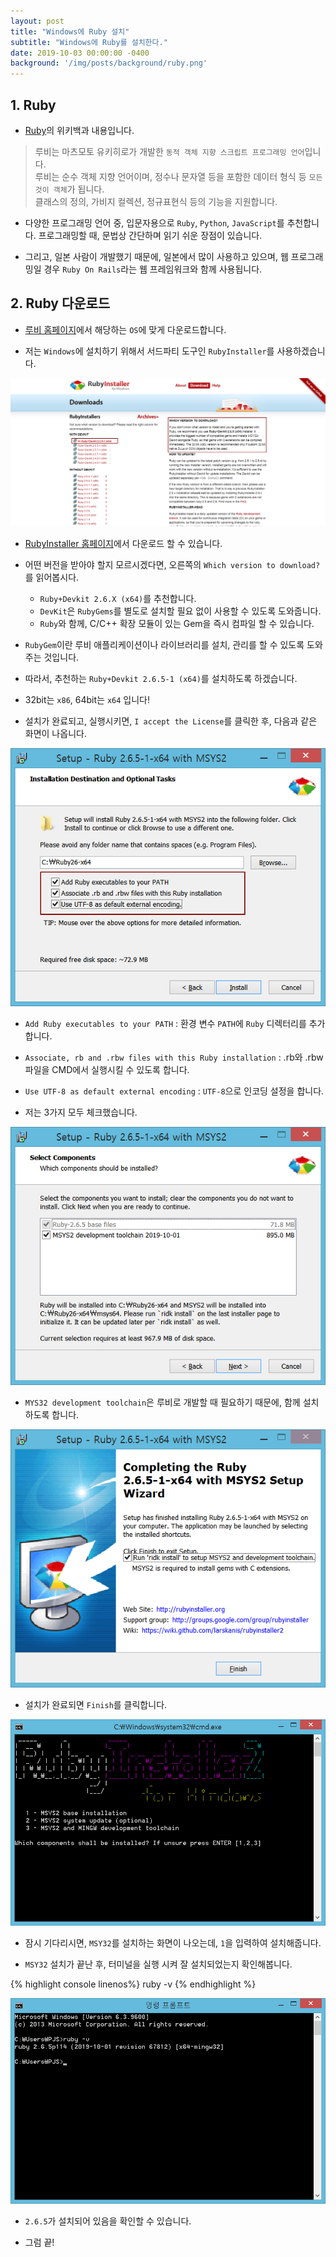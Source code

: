 ```yaml
---
layout: post
title: "Windows에 Ruby 설치"
subtitle: "Windows에 Ruby를 설치한다."
date: 2019-10-03 00:00:00 -0400
background: '/img/posts/background/ruby.png'
---
```

## 1. Ruby

- [Ruby](https://ko.wikipedia.org/wiki/%EB%A3%A8%EB%B9%84_(%ED%94%84%EB%A1%9C%EA%B7%B8%EB%9E%98%EB%B0%8D_%EC%96%B8%EC%96%B4))의 위키백과 내용입니다.

> 루비는 마츠모토 유키히로가 개발한 `동적 객체 지향 스크립트 프로그래밍 언어`입니다.  
> 루비는 순수 객체 지향 언어이며, 정수나 문자열 등을 포함한 데이터 형식 등 `모든 것이 객체`가 됩니다.  
> 클래스의 정의, 가비지 컬렉션, 정규표현식 등의 기능을 지원합니다.

- 다양한 프로그래밍 언어 중, 입문자용으로 `Ruby`, `Python`, `JavaScript`를 추천합니다. 프로그래밍할 때, 문법상 간단하며 읽기 쉬운 장점이 있습니다.

- 그리고, 일본 사람이 개발했기 때문에, 일본에서 많이 사용하고 있으며, 웹 프로그래밍일 경우 `Ruby On Rails`라는 웹 프레임워크와 함께 사용됩니다.

## 2. Ruby 다운로드

- [루비 홈페이지](https://www.ruby-lang.org/ko/downloads/)에서 해당하는 `OS`에 맞게 다운로드합니다.

- 저는 `Windows`에 설치하기 위해서 서드파티 도구인 `RubyInstaller`를 사용하겠습니다.

 ![installing-ruby-1](/img/posts/installing-ruby-1.png)

- [RubyInstaller 홈페이지](https://rubyinstaller.org/downloads/)에서 다운로드 할 수 있습니다.

- 어떤 버전을 받아야 할지 모르시겠다면, 오른쪽의 `Which version to download?`를 읽어봅시다.
  
  - `Ruby+Devkit 2.6.X (x64)`를 추천합니다.
  - `DevKit`은 `RubyGems`를 별도로 설치할 필요 없이 사용할 수 있도록 도와줍니다.
  - `Ruby`와 함께, C/C++ 확장 모듈이 있는 Gem을 즉시 컴파일 할 수 있습니다.

- `RubyGem`이란 루비 애플리케이션이나 라이브러리를 설치, 관리를 할 수 있도록 도와주는 것입니다.

- 따라서, 추천하는 `Ruby+Devkit 2.6.5-1 (x64)`를 설치하도록 하겠습니다.

- 32bit는 `x86`, 64bit는 `x64` 입니다!

- 설치가 완료되고, 실행시키면, `I accept the License`를 클릭한 후, 다음과 같은 화면이 나옵니다.

 ![installing-ruby-2](/img/posts/installing-ruby-2.png)

- `Add Ruby executables to your PATH` : 환경 변수 `PATH`에 `Ruby` 디렉터리를 추가합니다.

- `Associate, rb and .rbw files with this Ruby installation` : .rb와 .rbw 파일을 CMD에서 실행시킬 수 있도록 합니다.

- `Use UTF-8 as default external encoding` : `UTF-8`으로 인코딩 설정을 합니다.

- 저는 3가지 모두 체크했습니다.

![installing-ruby-3](/img/posts/installing-ruby-3.png)

- `MYS32 development toolchain`은 루비로 개발할 때 필요하기 때문에, 함께 설치하도록 합니다.

![installing-ruby-4](/img/posts/installing-ruby-4.png)

- 설치가 완료되면 `Finish`를 클릭합니다.

![installing-ruby-5](/img/posts/installing-ruby-5.png)

- 잠시 기다리시면, `MSY32`를 설치하는 화면이 나오는데, `1`을 입력하여 설치해줍니다.

- `MSY32` 설치가 끝난 후, 터미널을 실행 시켜 잘 설치되었는지 확인해봅니다.

{% highlight console linenos%}
    ruby -v
{% endhighlight %}

![installing-ruby-6](/img/posts/installing-ruby-6.png)

- `2.6.5`가 설치되어 있음을 확인할 수 있습니다.

- 그럼 끝!


